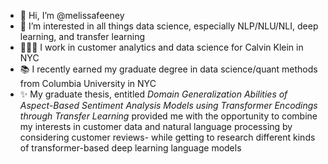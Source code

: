 - 👋 Hi, I’m @melissafeeney
- 👀 I’m interested in all things data science, especially NLP/NLU/NLI, deep learning, and transfer learning
- 👩🏻‍💻 I work in customer analytics and data science for Calvin Klein in NYC
- 📚 I recently earned my graduate degree in data science/quant methods from Columbia University in NYC
- ✨ My graduate thesis, entitled *Domain Generalization Abilities of Aspect-Based Sentiment Analysis Models using Transformer Encodings through Transfer Learning* provided me with the opportunity to combine my interests in customer data and natural language processing by considering customer reviews- while getting to research different kinds of transformer-based deep learning language models


<!---
melissafeeney/melissafeeney is a ✨ special ✨ repository because its `README.md` (this file) appears on your GitHub profile.
You can click the Preview link to take a look at your changes.
--->
